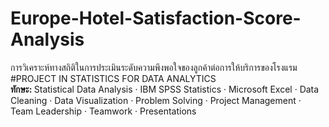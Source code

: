 # Europe-Hotel-Satisfaction-Score-Analysis

การวิเคราะห์ทางสถิติในการประเมินระดับความพึงพอใจของลูกค้าต่อการให้บริการของโรงแรม <br>
#PROJECT IN STATISTICS FOR DATA ANALYTICS <br>
<b>ทักษะ: </b> Statistical Data Analysis · IBM SPSS Statistics · Microsoft Excel · Data Cleaning · Data Visualization · Problem Solving · Project Management · Team Leadership · Teamwork · Presentations
